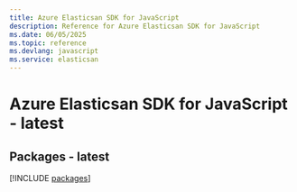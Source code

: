 ```yaml
---
title: Azure Elasticsan SDK for JavaScript
description: Reference for Azure Elasticsan SDK for JavaScript
ms.date: 06/05/2025
ms.topic: reference
ms.devlang: javascript
ms.service: elasticsan
---
```

# Azure Elasticsan SDK for JavaScript - latest
## Packages - latest
[!INCLUDE [packages](elasticsan-index.md)]